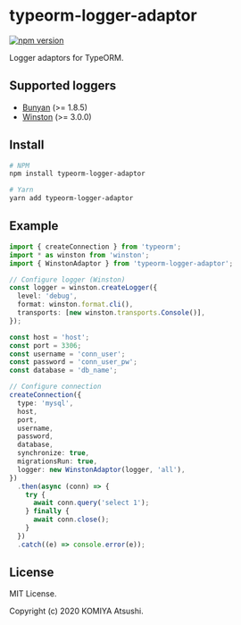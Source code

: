 typeorm-logger-adaptor
======================

[![npm version](https://badge.fury.io/js/typeorm-logger-adaptor.svg)](https://badge.fury.io/js/typeorm-logger-adaptor)

Logger adaptors for TypeORM.

Supported loggers
-----------------

* [Bunyan](https://github.com/trentm/node-bunyan) (>= 1.8.5)
* [Winston](https://github.com/winstonjs/winston) (>= 3.0.0)

Install
-------

```bash
# NPM
npm install typeorm-logger-adaptor

# Yarn
yarn add typeorm-logger-adaptor
```

Example
-------

```typescript
import { createConnection } from 'typeorm';
import * as winston from 'winston';
import { WinstonAdaptor } from 'typeorm-logger-adaptor';

// Configure logger (Winston)
const logger = winston.createLogger({
  level: 'debug',
  format: winston.format.cli(),
  transports: [new winston.transports.Console()],
});

const host = 'host';
const port = 3306;
const username = 'conn_user';
const password = 'conn_user_pw';
const database = 'db_name';

// Configure connection
createConnection({
  type: 'mysql',
  host,
  port,
  username,
  password,
  database,
  synchronize: true,
  migrationsRun: true,
  logger: new WinstonAdaptor(logger, 'all'),
})
  .then(async (conn) => {
    try {
      await conn.query('select 1');
    } finally {
      await conn.close();
    }
  })
  .catch((e) => console.error(e));
```

License
-------

MIT License.

Copyright (c) 2020 KOMIYA Atsushi.

